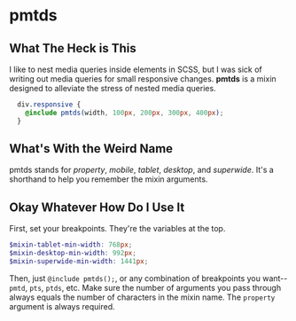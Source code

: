 # pmtds

## What The Heck is This

I like to nest media queries inside elements in SCSS, but I was sick of writing out media queries for small responsive changes. **pmtds** is a mixin designed to alleviate the stress of nested media queries.

```scss
  div.responsive {
    @include pmtds(width, 100px, 200px, 300px, 400px); 
  }
```

## What's With the Weird Name

pmtds stands for *property*, *mobile*, *tablet*, *desktop*, and *superwide*. It's a shorthand to help you remember the mixin arguments.

## Okay Whatever How Do I Use It

First, set your breakpoints. They're the variables at the top.

```scss
$mixin-tablet-min-width: 768px;
$mixin-desktop-min-width: 992px;
$mixin-superwide-min-width: 1441px;
```

Then, just `@include pmtds();`, or any combination of breakpoints you want--`pmtd`, `pts`, `ptds`, etc. Make sure the number of arguments you pass through always equals the number of characters in the mixin name. The `property` argument is always required.
